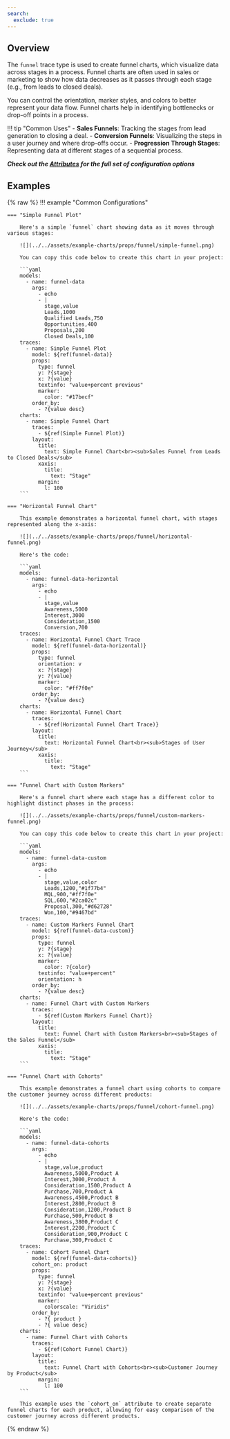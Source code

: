 ```yaml
---
search:
  exclude: true
---
```

<!--start-->
## Overview

The `funnel` trace type is used to create funnel charts, which visualize data across stages in a process. Funnel charts are often used in sales or marketing to show how data decreases as it passes through each stage (e.g., from leads to closed deals).

You can control the orientation, marker styles, and colors to better represent your data flow. Funnel charts help in identifying bottlenecks or drop-off points in a process.

!!! tip "Common Uses"
    - **Sales Funnels**: Tracking the stages from lead generation to closing a deal.
    - **Conversion Funnels**: Visualizing the steps in a user journey and where drop-offs occur.
    - **Progression Through Stages**: Representing data at different stages of a sequential process.

_**Check out the [Attributes](../configuration/Trace/Props/Funnel/#attributes) for the full set of configuration options**_

## Examples

{% raw %}
!!! example "Common Configurations"

    === "Simple Funnel Plot"

        Here's a simple `funnel` chart showing data as it moves through various stages:

        ![](../../assets/example-charts/props/funnel/simple-funnel.png)

        You can copy this code below to create this chart in your project:

        ```yaml
        models:
          - name: funnel-data
            args:
              - echo
              - |
                stage,value
                Leads,1000
                Qualified Leads,750
                Opportunities,400
                Proposals,200
                Closed Deals,100
        traces:
          - name: Simple Funnel Plot
            model: ${ref(funnel-data)}
            props:
              type: funnel
              y: ?{stage}
              x: ?{value}
              textinfo: "value+percent previous"
              marker:
                color: "#17becf"
            order_by: 
              - ?{value desc}
        charts:
          - name: Simple Funnel Chart
            traces:
              - ${ref(Simple Funnel Plot)}
            layout:
              title:
                text: Simple Funnel Chart<br><sub>Sales Funnel from Leads to Closed Deals</sub>
              xaxis:
                title:
                  text: "Stage"
              margin: 
                l: 100
        ```

    === "Horizontal Funnel Chart"

        This example demonstrates a horizontal funnel chart, with stages represented along the x-axis:

        ![](../../assets/example-charts/props/funnel/horizontal-funnel.png)

        Here's the code:

        ```yaml
        models:
          - name: funnel-data-horizontal
            args:
              - echo
              - |
                stage,value
                Awareness,5000
                Interest,3000
                Consideration,1500
                Conversion,700
        traces:
          - name: Horizontal Funnel Chart Trace
            model: ${ref(funnel-data-horizontal)}
            props:
              type: funnel
              orientation: v
              x: ?{stage}
              y: ?{value}
              marker:
                color: "#ff7f0e"
            order_by: 
              - ?{value desc}
        charts:
          - name: Horizontal Funnel Chart
            traces:
              - ${ref(Horizontal Funnel Chart Trace)}
            layout:
              title:
                text: Horizontal Funnel Chart<br><sub>Stages of User Journey</sub>
              xaxis:
                title:
                  text: "Stage"
        ```

    === "Funnel Chart with Custom Markers"

        Here's a funnel chart where each stage has a different color to highlight distinct phases in the process:

        ![](../../assets/example-charts/props/funnel/custom-markers-funnel.png)

        You can copy this code below to create this chart in your project:

        ```yaml
        models:
          - name: funnel-data-custom
            args:
              - echo
              - |
                stage,value,color
                Leads,1200,"#1f77b4"
                MQL,900,"#ff7f0e"
                SQL,600,"#2ca02c"
                Proposal,300,"#d62728"
                Won,100,"#9467bd"
        traces:
          - name: Custom Markers Funnel Chart
            model: ${ref(funnel-data-custom)}
            props:
              type: funnel
              y: ?{stage}
              x: ?{value}
              marker:
                color: ?{color}
              textinfo: "value+percent"
              orientation: h
            order_by: 
              - ?{value desc}
        charts:
          - name: Funnel Chart with Custom Markers
            traces:
              - ${ref(Custom Markers Funnel Chart)}
            layout:
              title:
                text: Funnel Chart with Custom Markers<br><sub>Stages of the Sales Funnel</sub>
              xaxis:
                title:
                  text: "Stage"
        ```

    === "Funnel Chart with Cohorts"

        This example demonstrates a funnel chart using cohorts to compare the customer journey across different products:

        ![](../../assets/example-charts/props/funnel/cohort-funnel.png)

        Here's the code:

        ```yaml
        models:
          - name: funnel-data-cohorts
            args:
              - echo
              - |
                stage,value,product
                Awareness,5000,Product A
                Interest,3000,Product A
                Consideration,1500,Product A
                Purchase,700,Product A
                Awareness,4500,Product B
                Interest,2800,Product B
                Consideration,1200,Product B
                Purchase,500,Product B
                Awareness,3800,Product C
                Interest,2200,Product C
                Consideration,900,Product C
                Purchase,300,Product C
        traces:
          - name: Cohort Funnel Chart
            model: ${ref(funnel-data-cohorts)}
            cohort_on: product
            props:
              type: funnel
              y: ?{stage}
              x: ?{value}
              textinfo: "value+percent previous"
              marker:
                colorscale: "Viridis"
            order_by: 
              - ?{ product }
              - ?{ value desc}
        charts:
          - name: Funnel Chart with Cohorts
            traces:
              - ${ref(Cohort Funnel Chart)}
            layout:
              title:
                text: Funnel Chart with Cohorts<br><sub>Customer Journey by Product</sub>
              margin: 
                l: 100
        ```

        This example uses the `cohort_on` attribute to create separate funnel charts for each product, allowing for easy comparison of the customer journey across different products.

{% endraw %}
<!--end-->
